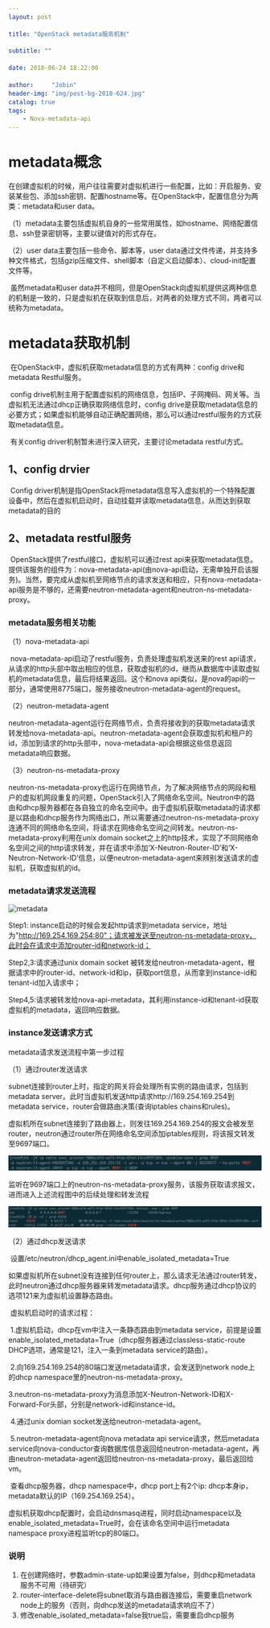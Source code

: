 ```yaml
---
layout: post

title: "OpenStack metadata服务机制"

subtitle: ""

date: 2018-06-24 18:22:00

author:     "Jobin"
header-img: "img/post-bg-2018-624.jpg"
catalog: true
tags:
    - Nova-metadata-api
---
```


# metadata概念

​	在创建虚拟机的时候，用户往往需要对虚拟机进行一些配置，比如：开启服务、安装某些包、添加ssh密钥、配置hostname等。在OpenStack中，配置信息分为两类：metadata和user data。

（1）metadata主要包括虚拟机自身的一些常用属性，如hostname、网络配置信息、ssh登录密钥等，主要以键值对的形式存在。

（2）user data主要包括一些命令、脚本等，user data通过文件传递，并支持多种文件格式，包括gzip压缩文件、shell脚本（自定义启动脚本）、cloud-init配置文件等。

​	虽然metadata和user data并不相同，但是OpenStack向虚拟机提供这两种信息的机制是一致的，只是虚拟机在获取到信息后，对两者的处理方式不同，两者可以统称为metadata。

# metadata获取机制

​	在OpenStack中，虚拟机获取metadata信息的方式有两种：config drive和metadata Restful服务。

​	config drive机制主用于配置虚拟机的网络信息，包括IP、子网掩码、网关等。当虚拟机无法通过dhcp正确获取网络信息时，config drive是获取metadata信息的必要方式；如果虚拟机能够自动正确配置网络，那么可以通过restful服务的方式获取metadata信息。

​	有关config driver机制暂未进行深入研究，主要讨论metadata restful方式。

## 1、config drvier

​	Config driver机制是指OpenStack将metadata信息写入虚拟机的一个特殊配置设备中，然后在虚拟机启动时，自动挂载并读取metadata信息，从而达到获取metadata的目的

## 2、metadata restful服务

​	OpenStack提供了restful接口，虚拟机可以通过rest api来获取metadata信息。提供该服务的组件为：nova-metadata-api(由nova-api启动，无需单独开启该服务)。当然，要完成从虚拟机至网络节点的请求发送和相应，只有nova-metadata-api服务是不够的，还需要neutron-metadata-agent和neutron-ns-metadata-proxy。

### metadata服务相关功能

（1）nova-metadata-api

​	nova-metadata-api启动了restful服务，负责处理虚拟机发送来的rest api请求，从请求的http头部中取出相应的信息，获取虚拟机的id，继而从数据库中读取虚拟机的metadata信息，最后将结果返回。这个和nova api类似，是nova的api的一部分，通常使用8775端口，服务接收neutron-metadata-agent的request。

（2）neutron-metadata-agent

​	neutron-metadata-agent运行在网络节点，负责将接收到的获取metadata请求转发给nova-metadata-api。neutron-metadata-agent会获取虚拟机和租户的id，添加到请求的http头部中，nova-metadata-api会根据这些信息返回metadata响应数据。

（3）neutron-ns-metadata-proxy

​	neutron-ns-metadata-proxy也运行在网络节点，为了解决网络节点的网段和租户的虚拟机网段重复的问题，OpenStack引入了网络命名空间。Neutron中的路由和dhcp服务器都在各自独立的命名空间中。由于虚拟机获取metadata的请求都是以路由和dhcp服务作为网络出口，所以需要通过neutron-ns-metadata-proxy连通不同的网络命名空间，将请求在网络命名空间之间转发。neutron-ns-metadata-proxy利用在unix domain socket之上的http技术，实现了不同网络命名空间之间的http请求转发，并在请求中添加‘X-Neutron-Router-ID’和‘X-Neutron-Network-ID’信息，以便neutron-metadata-agent来辨别发送请求的虚拟机，获取虚拟机的id。

### metadata请求发送流程

![metadata](https://helloworldjhb.github.io/img/nova-api-metadata/metadata.png)

Step1: instance启动的时候会发起http请求到metadata service，地址为"http://169.254.169.254:80"；请求被发送至neutron-ns-metadata-proxy，此时会在请求中添加router-id和network-id；

Step2,3:请求通过unix domain socket 被转发给neutron-metadata-agent，根据请求中的router-id、network-id和ip，获取port信息，从而拿到instance-id和tenant-id加入请求中；

Step4,5:请求被转发给nova-api-metadata，其利用instance-id和tenant-id获取虚拟机的metadata，返回响应数据。

### instance发送请求方式

metadata请求发送流程中第一步过程

（1）通过router发送请求

​	subnet连接到router上时，指定的网关将会处理所有实例的路由请求，包括到metadata server。此时当虚拟机发送http请求http://169.254.169.254到metadata service，router会做路由决策(查询iptables chains和rules)。

​	虚拟机所在subnet连接到了路由器上，则发往169.254.169.254的报文会被发至router，neutron通过router所在网络命名空间添加iptables规则，将该报文转发至9697端口。

![img1](https://github.com/helloworldjhb/helloworldjhb.github.io/blob/master/img/nova-api-metadata/img1.png)

​	监听在9697端口上的neutron-ns-metadata-proxy服务，该服务获取请求报文，进而进入上述流程图中的后续处理和转发流程

![img2](https://github.com/helloworldjhb/helloworldjhb.github.io/blob/master/img/nova-api-metadata/img2.png)

（2）通过dhcp发送请求

​	设置/etc/neutron/dhcp_agent.ini中enable_isolated_metadata=True

​	如果虚拟机所在subnet没有连接到任何router上，那么请求无法通过router转发，此时neutron通过dhcp服务器来转发metadata请求。dhcp服务通过dhcp协议的选项121来为虚拟机设置静态路由。

​	虚拟机启动时的请求过程：

​	1.虚拟机启动，dhcp在vm中注入一条静态路由到metadata service，前提是设置enable_isolated_metadata=True（dhcp服务器通过classless-static-route DHCP选项，通常是121，注入一条到metadata service的路由）。

​	2.向169.254.169.254的80端口发送metadata请求，会发送到network node上的dhcp namespace里的neutron-ns-metadata-proxy。

​	3.neutron-ns-metadata-proxy为消息添加X-Neutron-Network-ID和X-Forward-For头部，分别是network-id和instance-id。

​	4.通过unix domian socket发送给neutron-metadata-agent。

​	5.neutron-metadata-agent向nova metadata api service请求，然后metadata service向nova-conductor查询数据库信息返回给neutron-metadata-agent，再由neutron-metadata-agent返回给neutron-ns-metadata-proxy，最后返回给vm。

​	查看dhcp服务器，dhcp namespace中，dhcp port上有2个ip: dhcp本身ip，metadata默认的IP（169.254.169.254）。

​	虚拟机获取dhcp配置时，会启动dnsmasq进程，同时启动namespace以及enable_isolated_metadata=True时，会在该命名空间中运行metadata namespace proxy进程监听tcp的80端口。

### 说明

1. 在创建网络时，参数admin-state-up如果设置为false，则dhcp和metadata服务不可用（待研究）
2. router-interface-delete将subnet取消与路由器连接后，需要重启network node上的服务（否则，向dhcp发送的metadata请求响应不了）
3. 修改enable_isolated_metadata=false我true后，需要重启dhcp服务









